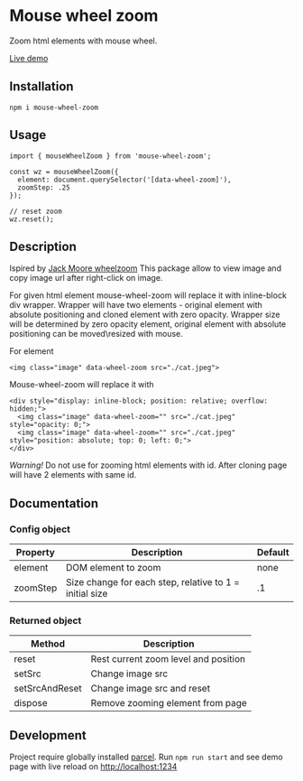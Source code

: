 # Mouse wheel zoom

Zoom html elements with mouse wheel.

[Live demo](https://z3ut.github.io/mouse-wheel-zoom/)

## Installation

```
npm i mouse-wheel-zoom
```


## Usage

```
import { mouseWheelZoom } from 'mouse-wheel-zoom';

const wz = mouseWheelZoom({
  element: document.querySelector('[data-wheel-zoom]'),
  zoomStep: .25  
});

// reset zoom
wz.reset();
```

## Description

Ispired by [Jack Moore wheelzoom](https://github.com/jackmoore/wheelzoom) This package allow to view image and copy image url after right-click on image.

For given html element mouse-wheel-zoom will replace it with inline-block div wrapper. Wrapper will have two elements - original element with absolute positioning and cloned element with zero opacity. Wrapper size will be determined by zero opacity element, original element with absolute positioning can be moved\resized with mouse.

For element

```
<img class="image" data-wheel-zoom src="./cat.jpeg">
```

Mouse-wheel-zoom will replace it with

```
<div style="display: inline-block; position: relative; overflow: hidden;">
  <img class="image" data-wheel-zoom="" src="./cat.jpeg" style="opacity: 0;">
  <img class="image" data-wheel-zoom="" src="./cat.jpeg" style="position: absolute; top: 0; left: 0;">
</div>
```

_Warning!_ Do not use for zooming html elements with id. After cloning page will have 2 elements with same id.

## Documentation

### Config object

Property | Description | Default
---|---|---
element | DOM element to zoom | none
zoomStep | Size change for each step, relative to 1 = initial size | .1

### Returned object

Method | Description
---|---
reset | Rest current zoom level and position
setSrc | Change image src
setSrcAndReset | Change image src and reset
dispose | Remove zooming element from page

## Development

Project require globally installed [parcel](https://parceljs.org/getting_started.html). Run ```npm run start``` and see demo page with live reload on [http://localhost:1234](http://localhost:1234)
